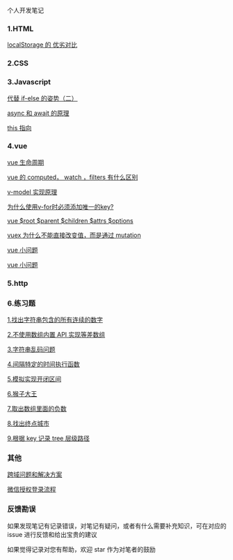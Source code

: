 个人开发笔记

### 1.HTML
[localStorage 的 优劣对比](https://github.com/chenhuiYj/blog/issues/1)
### 2.CSS

### 3.Javascript
[代替 if-else 的姿势（二）](https://github.com/chenhuiYj/blog/issues/9)

[async 和 await 的原理](https://github.com/chenhuiYj/blog/issues/5)

[this 指向](https://github.com/chenhuiYj/blog/issues/4)
### 4.vue
[vue 生命周期](https://github.com/chenhuiYj/blog/issues/6)

[vue 的 computed， watch ，filters 有什么区别](https://github.com/chenhuiYj/blog/issues/3)

[v-model 实现原理](https://github.com/chenhuiYj/blog/issues/2)

[为什么使用v-for时必须添加唯一的key?](https://juejin.im/post/5aae19aa6fb9a028d4445d1a)

[vue $root $parent $children $attrs $options](https://github.com/chenhuiYj/blog/issues/10)

[vuex 为什么不能直接改变值，而是通过 mutation](https://github.com/chenhuiYj/blog/issues/11)

[vue 小问题](https://www.cnblogs.com/T888888/p/12600732.html)

[vue 小问题](https://www.cnblogs.com/zdz8207/p/vue-face-know.html)

### 5.http

### 6.练习题

[1.找出字符串包含的所有连续的数字](https://github.com/chenhuiYj/blog/issues/12)

[2.不使用数组内置 API 实现等差数组](https://github.com/chenhuiYj/blog/issues/13)

[3.字符串乱码问题](https://github.com/chenhuiYj/blog/issues/14)

[4.间隔特定的时间执行函数](https://github.com/chenhuiYj/blog/issues/15)

[5.模拟实现开闭区间](https://github.com/chenhuiYj/note/issues/16)

[6.猴子大王](https://github.com/chenhuiYj/note/issues/17)

[7.取出数组里面的负数](https://github.com/chenhuiYj/note/issues/18)

[8.找出终点城市](https://github.com/chenhuiYj/note/issues/19)

[9.根据 key 记录 tree 层级路径](https://github.com/chenhuiYj/note/issues/20)

### 其他
[跨域问题和解决方案](https://github.com/chenhuiYj/blog/issues/7)

[微信授权登录流程](https://github.com/chenhuiYj/blog/issues/8)

### 反馈勘误

如果发现笔记有记录错误，对笔记有疑问，或者有什么需要补充知识，可在对应的 issue 进行反馈和给出宝贵的建议

如果觉得记录对您有帮助，欢迎 star 作为对笔者的鼓励
